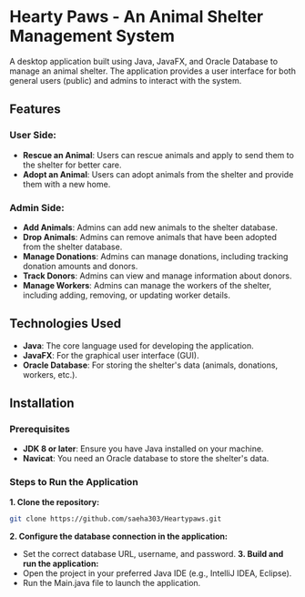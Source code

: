 # Hearty Paws - An Animal Shelter Management System

A desktop application built using Java, JavaFX, and Oracle Database to manage an animal shelter. The application provides a user interface for both general users (public) and admins to interact with the system. 

## Features

### User Side:
- **Rescue an Animal**: Users can rescue animals and apply to send them to the shelter for better care.
- **Adopt an Animal**: Users can adopt animals from the shelter and provide them with a new home.

### Admin Side:
- **Add Animals**: Admins can add new animals to the shelter database.
- **Drop Animals**: Admins can remove animals that have been adopted from the shelter database.
- **Manage Donations**: Admins can manage donations, including tracking donation amounts and donors.
- **Track Donors**: Admins can view and manage information about donors.
- **Manage Workers**: Admins can manage the workers of the shelter, including adding, removing, or updating worker details.

## Technologies Used
- **Java**: The core language used for developing the application.
- **JavaFX**: For the graphical user interface (GUI).
- **Oracle Database**: For storing the shelter's data (animals, donations, workers, etc.).

## Installation

### Prerequisites
- **JDK 8 or later**: Ensure you have Java installed on your machine.
- **Navicat**: You need an Oracle database to store the shelter's data.

### Steps to Run the Application
**1. Clone the repository:**
   ```bash
   git clone https://github.com/saeha303/Heartypaws.git
   ```
**2. Configure the database connection in the application:**
- Set the correct database URL, username, and password.
**3. Build and run the application:**
- Open the project in your preferred Java IDE (e.g., IntelliJ IDEA, Eclipse).
- Run the Main.java file to launch the application.
